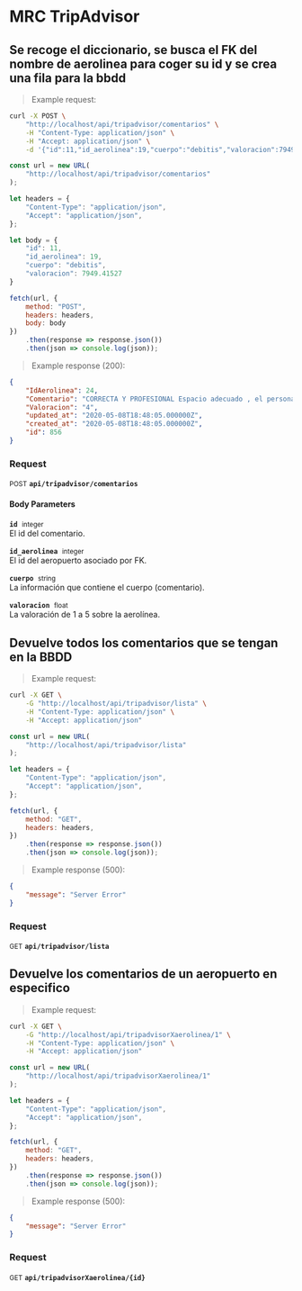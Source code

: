# MRC TripAdvisor


## Se recoge el diccionario, se busca el FK del nombre de aerolinea para coger su id y se crea una fila para la bbdd



> Example request:

```bash
curl -X POST \
    "http://localhost/api/tripadvisor/comentarios" \
    -H "Content-Type: application/json" \
    -H "Accept: application/json" \
    -d '{"id":11,"id_aerolinea":19,"cuerpo":"debitis","valoracion":7949.41527}'

```

```javascript
const url = new URL(
    "http://localhost/api/tripadvisor/comentarios"
);

let headers = {
    "Content-Type": "application/json",
    "Accept": "application/json",
};

let body = {
    "id": 11,
    "id_aerolinea": 19,
    "cuerpo": "debitis",
    "valoracion": 7949.41527
}

fetch(url, {
    method: "POST",
    headers: headers,
    body: body
})
    .then(response => response.json())
    .then(json => console.log(json));
```


> Example response (200):

```json
{
    "IdAerolinea": 24,
    "Comentario": "CORRECTA Y PROFESIONAL Espacio adecuado , el personal atento y agradable . La comida correcta, la limpieza buena . Los labavos limpios y suficientes",
    "Valoracion": "4",
    "updated_at": "2020-05-08T18:48:05.000000Z",
    "created_at": "2020-05-08T18:48:05.000000Z",
    "id": 856
}
```

### Request
<small class="badge badge-black">POST</small>
 **`api/tripadvisor/comentarios`**

<h4 class="fancy-heading-panel"><b>Body Parameters</b></h4>
<p>
    <code><b>id</b></code>&nbsp; <small>integer</small>     <br>
    El id del comentario.
</p>
<p>
    <code><b>id_aerolinea</b></code>&nbsp; <small>integer</small>     <br>
    El id del aeropuerto asociado por FK.
</p>
<p>
    <code><b>cuerpo</b></code>&nbsp; <small>string</small>     <br>
    La información que contiene el cuerpo (comentario).
</p>
<p>
    <code><b>valoracion</b></code>&nbsp; <small>float</small>     <br>
    La valoración de 1 a 5 sobre la aerolínea.
</p>


## Devuelve todos los comentarios que se tengan en la BBDD



> Example request:

```bash
curl -X GET \
    -G "http://localhost/api/tripadvisor/lista" \
    -H "Content-Type: application/json" \
    -H "Accept: application/json"
```

```javascript
const url = new URL(
    "http://localhost/api/tripadvisor/lista"
);

let headers = {
    "Content-Type": "application/json",
    "Accept": "application/json",
};

fetch(url, {
    method: "GET",
    headers: headers,
})
    .then(response => response.json())
    .then(json => console.log(json));
```


> Example response (500):

```json
{
    "message": "Server Error"
}
```

### Request
<small class="badge badge-green">GET</small>
 **`api/tripadvisor/lista`**



## Devuelve los comentarios de un aeropuerto en especifico



> Example request:

```bash
curl -X GET \
    -G "http://localhost/api/tripadvisorXaerolinea/1" \
    -H "Content-Type: application/json" \
    -H "Accept: application/json"
```

```javascript
const url = new URL(
    "http://localhost/api/tripadvisorXaerolinea/1"
);

let headers = {
    "Content-Type": "application/json",
    "Accept": "application/json",
};

fetch(url, {
    method: "GET",
    headers: headers,
})
    .then(response => response.json())
    .then(json => console.log(json));
```


> Example response (500):

```json
{
    "message": "Server Error"
}
```

### Request
<small class="badge badge-green">GET</small>
 **`api/tripadvisorXaerolinea/{id}`**




